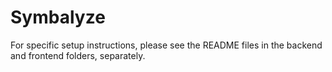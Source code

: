 # Symbalyze

For specific setup instructions, please see the README files in the backend and frontend folders, separately.
